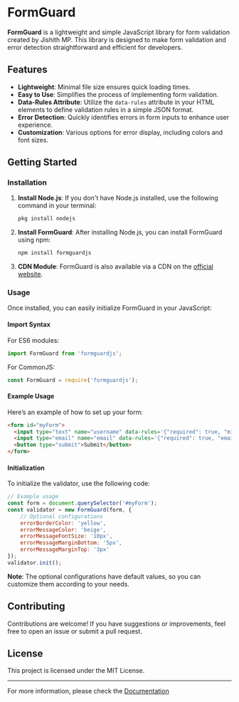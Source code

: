 # FormGuard

**FormGuard** is a lightweight and simple JavaScript library for form validation created by Jishith MP. This library is designed to make form validation and error detection straightforward and efficient for developers.

## Features

- **Lightweight**: Minimal file size ensures quick loading times.
- **Easy to Use**: Simplifies the process of implementing form validation.
- **Data-Rules Attribute**: Utilize the `data-rules` attribute in your HTML elements to define validation rules in a simple JSON format.
- **Error Detection**: Quickly identifies errors in form inputs to enhance user experience.
- **Customization**: Various options for error display, including colors and font sizes.

## Getting Started

### Installation

1. **Install Node.js**: If you don't have Node.js installed, use the following command in your terminal:
   ```bash
   pkg install nodejs
   ```

2. **Install FormGuard**: After installing Node.js, you can install FormGuard using npm:
   ```bash
   npm install formguardjs
   ```

3. **CDN Module**: FormGuard is also available via a CDN on the [official website](https://formguardjs.web.app).

### Usage

Once installed, you can easily initialize FormGuard in your JavaScript:

#### Import Syntax

For ES6 modules:
```javascript
import FormGuard from 'formguardjs';
```

For CommonJS:
```javascript
const FormGuard = require('formguardjs');
```

#### Example Usage

Here’s an example of how to set up your form:

```html
<form id="myForm">
  <input type="text" name="username" data-rules='{"required": true, "minLength": 3}' />
  <input type="email" name="email" data-rules='{"required": true, "email": true}' />
  <button type="submit">Submit</button>
</form>
```

#### Initialization

To initialize the validator, use the following code:

```javascript
// Example usage
const form = document.querySelector('#myForm');
const validator = new FormGuard(form, { 
    // Optional configurations
    errorBorderColor: 'yellow',
    errorMessageColor: 'beige',
    errorMessageFontSize: '10px',
    errorMessageMarginBottom: '5px',
    errorMessageMarginTop: '3px'
});
validator.init();
```

**Note**: The optional configurations have default values, so you can customize them according to your needs.

## Contributing

Contributions are welcome! If you have suggestions or improvements, feel free to open an issue or submit a pull request.

## License

This project is licensed under the MIT License.

---

For more information, please check the [Documentation](https://formguardjs.web.app/documentation.html)
